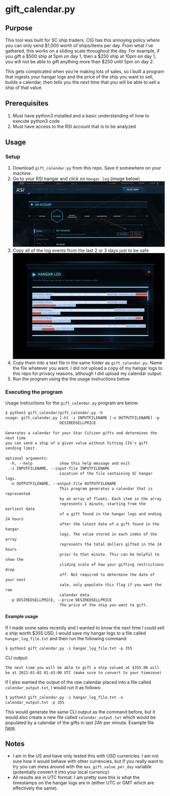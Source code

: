 # gift_calendar.py

## Purpose
This tool was built for SC ship traders. CIG has this annoying policy where you can only send $1,000 worth of ships/items per day. From what I've gathered, this works on a sliding scale throughout the day. For example, if you gift a $500 ship at 5pm on day 1, then a $250 ship at 10pm on day 1, you will not be able to gift anything more than $250 until 5pm on day 2. 

This gets complicated when you're making lots of sales, so I built a program that ingests your hangar logs and the price of the ship you want to sell, builds a calendar, then tells you the next time that you will be able to sell a ship of that value.

## Prerequisites

1. Must have python3 installed and a basic understanding of how to execute python3 code
2. Must have access to the RSI account that is to be analyzed

## Usage

### Setup

1. Download `gift_calendar.py` from this repo. Save it somewhere on your machine.
2. Go to your RSI hangar and click on `Hangar log` (image below)
![](images/hangar_log.png)
3. Copy all of the log events from the last 2 or 3 days just to be safe
![](images/hangar_logs.png)
4. Copy them into a text file in the same folder as `gift_calendar.py`. Name the file whatever you want. I did not upload a copy of my hangar logs to this repo for privacy reasons, although I did upload my calendar output. 
5. Run the program using the the usage instructions below.

### Executing the program

Usage instructions for the `gift_calendar.py` program are below:

```
$ python3 gift_calendar/gift_calendar.py -h
usage: gift_calendar.py [-h] -i INPUTFILENAME [-o OUTPUTFILENAME] -p
                        DESIREDSELLPRICE

Generates a calendar for your Star Citizen gifts and determines the next time
you can send a ship of a given value without hitting CIG's gift sending limit.

optional arguments:
  -h, --help            show this help message and exit
  -i INPUTFILENAME, --input-file INPUTFILENAME
                        Location of the file containing SC hangar logs.
  -o OUTPUTFILENAME, --output-file OUTPUTFILENAME
                        This program generates a calendar that is represented
                        by an array of floats. Each item in the array
                        represents 1 minute, starting from the earliest date
                        of a gift found in the hangar logs and ending 24 hours
                        after the latest date of a gift found in the hangar
                        logs. The value stored in each index of the array
                        represents the total dollars gifted in the 24 hours
                        prior to that minute. This can be helpful to show the
                        sliding scale of how your gifting restrictions drop
                        off. Not required to determine the date of your next
                        sale, only populate this flag if you want the raw
                        calendar data.
  -p DESIREDSELLPRICE, --price DESIREDSELLPRICE
                        The price of the ship you want to gift.
```

#### Example usage

If I made some sales recently and I wanted to know the next time I could sell a ship worth $355 USD, I would save my hangar logs to a file called `hangar_log_file.txt` and then run the following command:

```
$ python3 gift_calendar.py -i hangar_log_file.txt -p 355
```

CLI output:

```
The next time you will be able to gift a ship valued at $355.00 will be at 2022-01-02 01:43:00 UTC (make sure to convert to your timezone)
```

If I also wanted the output of the raw calendar placed into a file called `calendar_output.txt`, I would run it as follows:

```
$ python3 gift_calendar.py -i hangar_log_file.txt -o calendar_output.txt -p 355
```

This would generate the same CLI output as the command before, but it would also create a new file called `calendar_output.txt` which would be populated by a calendar of the gifts in last 24h per minute. Example file [here](calendar_output.txt).

## Notes

* I am in the US and have only tested this with USD currencies. I am not sure how it would behave with other currencies, but if you really want to try you can mess around with the `max_gift_value_per_day` variable (potentially convert it into your local currency)
* All results are in UTC format. I am pretty sure this is what the timestamps on the hangar logs are in (either UTC or GMT which are effectively the same).